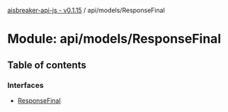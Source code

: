 [aisbreaker-api-js - v0.1.15](../README.md) / api/models/ResponseFinal

# Module: api/models/ResponseFinal

## Table of contents

### Interfaces

- [ResponseFinal](../interfaces/api_models_ResponseFinal.ResponseFinal.md)
